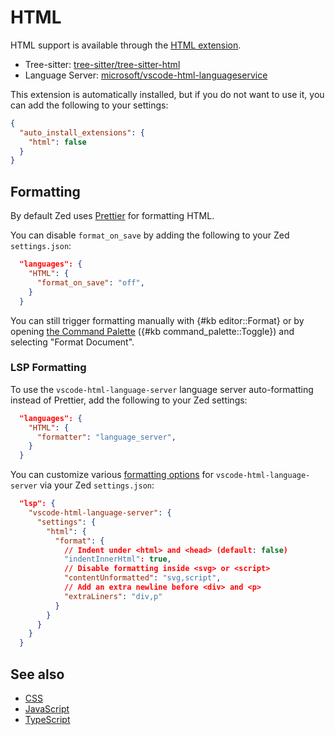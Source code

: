# HTML

HTML support is available through the [HTML extension](https://github.com/zed-industries/zed/tree/main/extensions/html).

- Tree-sitter: [tree-sitter/tree-sitter-html](https://github.com/tree-sitter/tree-sitter-html)
- Language Server: [microsoft/vscode-html-languageservice](https://github.com/microsoft/vscode-html-languageservice)

This extension is automatically installed, but if you do not want to use it, you can add the following to your settings:

```json [settings]
{
  "auto_install_extensions": {
    "html": false
  }
}
```

## Formatting

By default Zed uses [Prettier](https://prettier.io/) for formatting HTML.

You can disable `format_on_save` by adding the following to your Zed `settings.json`:

```json [settings]
  "languages": {
    "HTML": {
      "format_on_save": "off",
    }
  }
```

You can still trigger formatting manually with {#kb editor::Format} or by opening [the Command Palette](..//getting-started.md#command-palette) ({#kb command_palette::Toggle}) and selecting "Format Document".

### LSP Formatting

To use the `vscode-html-language-server` language server auto-formatting instead of Prettier, add the following to your Zed settings:

```json [settings]
  "languages": {
    "HTML": {
      "formatter": "language_server",
    }
  }
```

You can customize various [formatting options](https://code.visualstudio.com/docs/languages/html#_formatting) for `vscode-html-language-server` via your Zed `settings.json`:

```json [settings]
  "lsp": {
    "vscode-html-language-server": {
      "settings": {
        "html": {
          "format": {
            // Indent under <html> and <head> (default: false)
            "indentInnerHtml": true,
            // Disable formatting inside <svg> or <script>
            "contentUnformatted": "svg,script",
            // Add an extra newline before <div> and <p>
            "extraLiners": "div,p"
          }
        }
      }
    }
  }
```

## See also

- [CSS](./css.md)
- [JavaScript](./javascript.md)
- [TypeScript](./typescript.md)

